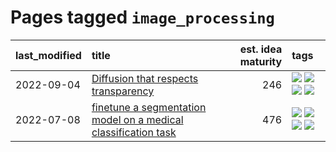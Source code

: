 # Pages tagged `image_processing`

|last_modified|title|est. idea maturity|tags
|:---|:---|---:|:---|
|2022-09-04|[Diffusion that respects transparency](../diffusion-that-respects-transparency.md)|246|[![](https://img.shields.io/badge/tag-completed-ebbec3)](../tags/completed.md) [![](https://img.shields.io/badge/tag-diffusion-22d494)](../tags/diffusion.md) [![](https://img.shields.io/badge/tag-image_processing-1043a5)](../tags/image_processing.md) [![](https://img.shields.io/badge/tag-transparency-90446b)](../tags/transparency.md)|
|2022-07-08|[finetune a segmentation model on a medical classification task](../finetune_a_segmentation_model_on_a_medical_classification_task.md)|476|[![](https://img.shields.io/badge/tag-experimental-96f021)](../tags/experimental.md) [![](https://img.shields.io/badge/tag-image_processing-1043a5)](../tags/image_processing.md) [![](https://img.shields.io/badge/tag-medical_image_analysis-35b163)](../tags/medical_image_analysis.md) [![](https://img.shields.io/badge/tag-tooling-aa21fc)](../tags/tooling.md)|